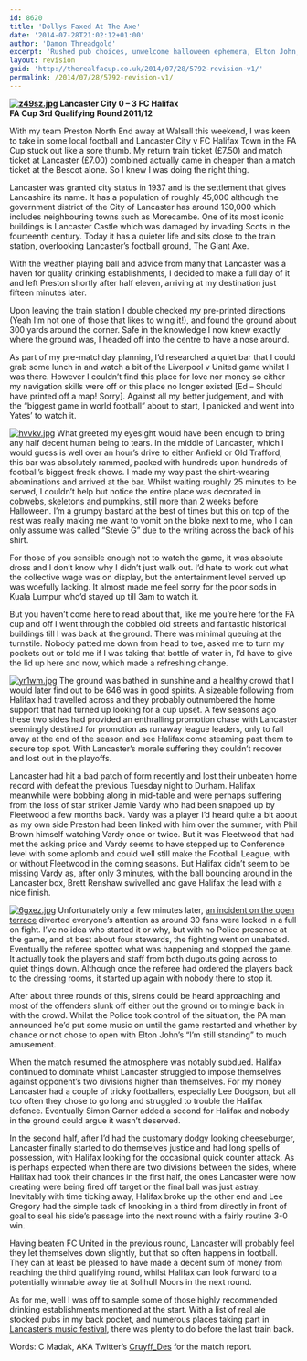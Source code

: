 ```yaml
---
id: 8620
title: 'Dollys Faxed At The Axe'
date: '2014-07-28T21:02:12+01:00'
author: 'Damon Threadgold'
excerpt: 'Rushed pub choices, unwelcome halloween ephemera, Elton John, fisticuffs and ''cheaper than the Bescot''. Chris Maddock on Lancaster 0-3 FC Halifax.'
layout: revision
guid: 'http://therealfacup.co.uk/2014/07/28/5792-revision-v1/'
permalink: /2014/07/28/5792-revision-v1/
---
```


**[![z49sz.jpg](http://lh4.ggpht.com/-ySz5QJAyx6c/Tpxql334JCI/AAAAAAAAA80/30P9XjSxE00/h320/z49sz.jpg)](http://lh4.ggpht.com/-ySz5QJAyx6c/Tpxql334JCI/AAAAAAAAA80/30P9XjSxE00/w800/z49sz.jpg) Lancaster City 0 – 3 FC Halifax**  
**FA Cup 3rd Qualifying Round 2011/12**

With my team Preston North End away at Walsall this weekend, I was keen to take in some local football and Lancaster City v FC Halifax Town in the FA Cup stuck out like a sore thumb. My return train ticket (£7.50) and match ticket at Lancaster (£7.00) combined actually came in cheaper than a match ticket at the Bescot alone. So I knew I was doing the right thing.

Lancaster was granted city status in 1937 and is the settlement that gives Lancashire its name. It has a population of roughly 45,000 although the government district of the City of Lancaster has around 130,000 which includes neighbouring towns such as Morecambe. One of its most iconic buildings is Lancaster Castle which was damaged by invading Scots in the fourteenth century. Today it has a quieter life and sits close to the train station, overlooking Lancaster’s football ground, The Giant Axe.

With the weather playing ball and advice from many that Lancaster was a haven for quality drinking establishments, I decided to make a full day of it and left Preston shortly after half eleven, arriving at my destination just fifteen minutes later.

Upon leaving the train station I double checked my pre-printed directions (Yeah I’m not one of those that likes to wing it!), and found the ground about 300 yards around the corner. Safe in the knowledge I now knew exactly where the ground was, I headed off into the centre to have a nose around.

As part of my pre-matchday planning, I’d researched a quiet bar that I could grab some lunch in and watch a bit of the Liverpool v United game whilst I was there. However I couldn’t find this place for love nor money so either my navigation skills were off or this place no longer existed \[Ed – Should have printed off a map! Sorry\]. Against all my better judgement, and with the “biggest game in world football” about to start, I panicked and went into Yates’ to watch it.

[![hvvkv.jpg](http://lh6.ggpht.com/-TIY9OoPgOz8/TpxqkN0ZvVI/AAAAAAAAA8M/vwz0gfACUHs/h320/hvvkv.jpg)](http://lh6.ggpht.com/-TIY9OoPgOz8/TpxqkN0ZvVI/AAAAAAAAA8M/vwz0gfACUHs/w800/hvvkv.jpg) What greeted my eyesight would have been enough to bring any half decent human being to tears. In the middle of Lancaster, which I would guess is well over an hour’s drive to either Anfield or Old Trafford, this bar was absolutely rammed, packed with hundreds upon hundreds of football’s biggest freak shows. I made my way past the shirt-wearing abominations and arrived at the bar. Whilst waiting roughly 25 minutes to be served, I couldn’t help but notice the entire place was decorated in cobwebs, skeletons and pumpkins, still more than 2 weeks before Halloween. I’m a grumpy bastard at the best of times but this on top of the rest was really making me want to vomit on the bloke next to me, who I can only assume was called “Stevie G” due to the writing across the back of his shirt.

For those of you sensible enough not to watch the game, it was absolute dross and I don’t know why I didn’t just walk out. I’d hate to work out what the collective wage was on display, but the entertainment level served up was woefully lacking. It almost made me feel sorry for the poor sods in Kuala Lumpur who’d stayed up till 3am to watch it.

But you haven’t come here to read about that, like me you’re here for the FA cup and off I went through the cobbled old streets and fantastic historical buildings till I was back at the ground. There was minimal queuing at the turnstile. Nobody patted me down from head to toe, asked me to turn my pockets out or told me if I was taking that bottle of water in, I’d have to give the lid up here and now, which made a refreshing change.

[![yr1wm.jpg](http://lh4.ggpht.com/-8gxPyHDA2JE/TpxqlHi_aKI/AAAAAAAAA8s/BDl6frPmlz4/h320/yr1wm.jpg)](http://lh4.ggpht.com/-8gxPyHDA2JE/TpxqlHi_aKI/AAAAAAAAA8s/BDl6frPmlz4/w800/yr1wm.jpg) The ground was bathed in sunshine and a healthy crowd that I would later find out to be 646 was in good spirits. A sizeable following from Halifax had travelled across and they probably outnumbered the home support that had turned up looking for a cup upset. A few seasons ago these two sides had provided an enthralling promotion chase with Lancaster seemingly destined for promotion as runaway league leaders, only to fall away at the end of the season and see Halifax come steaming past them to secure top spot. With Lancaster’s morale suffering they couldn’t recover and lost out in the playoffs.

Lancaster had hit a bad patch of form recently and lost their unbeaten home record with defeat the previous Tuesday night to Durham. Halifax meanwhile were bobbing along in mid-table and were perhaps suffering from the loss of star striker Jamie Vardy who had been snapped up by Fleetwood a few months back. Vardy was a player I’d heard quite a bit about as my own side Preston had been linked with him over the summer, with Phil Brown himself watching Vardy once or twice. But it was Fleetwood that had met the asking price and Vardy seems to have stepped up to Conference level with some aplomb and could well still make the Football League, with or without Fleetwood in the coming seasons. But Halifax didn’t seem to be missing Vardy as, after only 3 minutes, with the ball bouncing around in the Lancaster box, Brett Renshaw swivelled and gave Halifax the lead with a nice finish.

[![6gxez.jpg](http://lh3.ggpht.com/-dK6N1i87ZP0/TpxqkInK0uI/AAAAAAAAA8Q/i658HP_2sEo/h320/6gxez.jpg)](http://lh3.ggpht.com/-dK6N1i87ZP0/TpxqkInK0uI/AAAAAAAAA8Q/i658HP_2sEo/w800/6gxez.jpg) Unfortunately only a few minutes later, [an incident on the open terrace](http://www.lancasterguardian.co.uk/news/lancaster-and-district-news/crowd_trouble_at_lancaster_city_match_1_3880789) diverted everyone’s attention as around 30 fans were locked in a full on fight. I’ve no idea who started it or why, but with no Police presence at the game, and at best about four stewards, the fighting went on unabated. Eventually the referee spotted what was happening and stopped the game. It actually took the players and staff from both dugouts going across to quiet things down. Although once the referee had ordered the players back to the dressing rooms, it started up again with nobody there to stop it.

After about three rounds of this, sirens could be heard approaching and most of the offenders slunk off either out the ground or to mingle back in with the crowd. Whilst the Police took control of the situation, the PA man announced he’d put some music on until the game restarted and whether by chance or not chose to open with Elton John’s “I’m still standing” to much amusement.

When the match resumed the atmosphere was notably subdued. Halifax continued to dominate whilst Lancaster struggled to impose themselves against opponent’s two divisions higher than themselves. For my money Lancaster had a couple of tricky footballers, especially Lee Dodgson, but all too often they chose to go long and struggled to trouble the Halifax defence. Eventually Simon Garner added a second for Halifax and nobody in the ground could argue it wasn’t deserved.

In the second half, after I’d had the customary dodgy looking cheeseburger, Lancaster finally started to do themselves justice and had long spells of possession, with Halifax looking for the occasional quick counter attack. As is perhaps expected when there are two divisions between the sides, where Halifax had took their chances in the first half, the ones Lancaster were now creating were being fired off target or the final ball was just astray. Inevitably with time ticking away, Halifax broke up the other end and Lee Gregory had the simple task of knocking in a third from directly in front of goal to seal his side’s passage into the next round with a fairly routine 3-0 win.

Having beaten FC United in the previous round, Lancaster will probably feel they let themselves down slightly, but that so often happens in football. They can at least be pleased to have made a decent sum of money from reaching the third qualifying round, whilst Halifax can look forward to a potentially winnable away tie at Solihull Moors in the next round.

As for me, well I was off to sample some of those highly recommended drinking establishments mentioned at the start. With a list of real ale stocked pubs in my back pocket, and numerous places taking part in [Lancaster’s music festival](http://lancastermusicfestival.com/), there was plenty to do before the last train back.

Words: C Madak, AKA Twitter’s [Cruyff\_Des](http://twitter.com/#%21/Cruyff_Des) for the match report.
